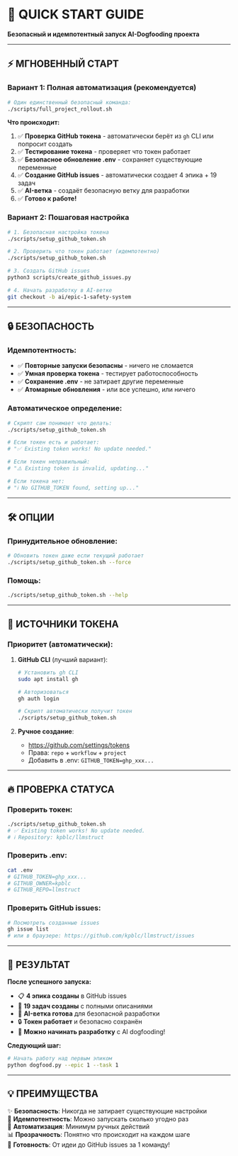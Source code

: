 # 🚀 QUICK START GUIDE

**Безопасный и идемпотентный запуск AI-Dogfooding проекта**

---

## ⚡ МГНОВЕННЫЙ СТАРТ

### **Вариант 1: Полная автоматизация (рекомендуется)**

```bash
# Один единственный безопасный команда:
./scripts/full_project_rollout.sh
```

**Что происходит:**
1. ✅ **Проверка GitHub токена** - автоматически берёт из `gh` CLI или попросит создать
2. ✅ **Тестирование токена** - проверяет что токен работает
3. ✅ **Безопасное обновление .env** - сохраняет существующие переменные
4. ✅ **Создание GitHub issues** - автоматически создает 4 эпика + 19 задач
5. ✅ **AI-ветка** - создаёт безопасную ветку для разработки
6. ✅ **Готово к работе!**

### **Вариант 2: Пошаговая настройка**

```bash
# 1. Безопасная настройка токена
./scripts/setup_github_token.sh

# 2. Проверить что токен работает (идемпотентно)
./scripts/setup_github_token.sh

# 3. Создать GitHub issues
python3 scripts/create_github_issues.py

# 4. Начать разработку в AI-ветке
git checkout -b ai/epic-1-safety-system
```

---

## 🔒 БЕЗОПАСНОСТЬ

### **Идемпотентность:**
- ✅ **Повторные запуски безопасны** - ничего не сломается
- ✅ **Умная проверка токена** - тестирует работоспособность
- ✅ **Сохранение .env** - не затирает другие переменные
- ✅ **Атомарные обновления** - или все успешно, или ничего

### **Автоматическое определение:**
```bash
# Скрипт сам понимает что делать:
./scripts/setup_github_token.sh

# Если токен есть и работает:
# "✅ Existing token works! No update needed."

# Если токен неправильный:  
# "⚠️ Existing token is invalid, updating..."

# Если токена нет:
# "ℹ️ No GITHUB_TOKEN found, setting up..."
```

---

## 🛠️ ОПЦИИ

### **Принудительное обновление:**
```bash
# Обновить токен даже если текущий работает
./scripts/setup_github_token.sh --force
```

### **Помощь:**
```bash
./scripts/setup_github_token.sh --help
```

---

## 🎯 ИСТОЧНИКИ ТОКЕНА

### **Приоритет (автоматически):**

1. **GitHub CLI** (лучший вариант):
   ```bash
   # Установить gh CLI
   sudo apt install gh
   
   # Авторизоваться
   gh auth login
   
   # Скрипт автоматически получит токен
   ./scripts/setup_github_token.sh
   ```

2. **Ручное создание**:
   - https://github.com/settings/tokens
   - Права: `repo` + `workflow` + `project`
   - Добавить в .env: `GITHUB_TOKEN=ghp_xxx...`

---

## 🔥 ПРОВЕРКА СТАТУСА

### **Проверить токен:**
```bash
./scripts/setup_github_token.sh
# ✅ Existing token works! No update needed.
# ℹ️ Repository: kpblc/llmstruct
```

### **Проверить .env:**
```bash
cat .env
# GITHUB_TOKEN=ghp_xxx...
# GITHUB_OWNER=kpblc  
# GITHUB_REPO=llmstruct
```

### **Проверить GitHub issues:**
```bash
# Посмотреть созданные issues
gh issue list
# или в браузере: https://github.com/kpblc/llmstruct/issues
```

---

## 🎉 РЕЗУЛЬТАТ

**После успешного запуска:**

- 📋 **4 эпика созданы** в GitHub issues
- 🎯 **19 задач созданы** с полными описаниями  
- 🌿 **AI-ветка готова** для безопасной разработки
- 🔒 **Токен работает** и безопасно сохранён
- 🚀 **Можно начинать разработку** с AI dogfooding!

**Следующий шаг:**
```bash
# Начать работу над первым эпиком
python dogfood.py --epic 1 --task 1
```

---

## 💡 ПРЕИМУЩЕСТВА

✨ **Безопасность**: Никогда не затирает существующие настройки  
🔄 **Идемпотентность**: Можно запускать сколько угодно раз  
🤖 **Автоматизация**: Минимум ручных действий  
📊 **Прозрачность**: Понятно что происходит на каждом шаге  
🚀 **Готовность**: От идеи до GitHub issues за 1 команду! 